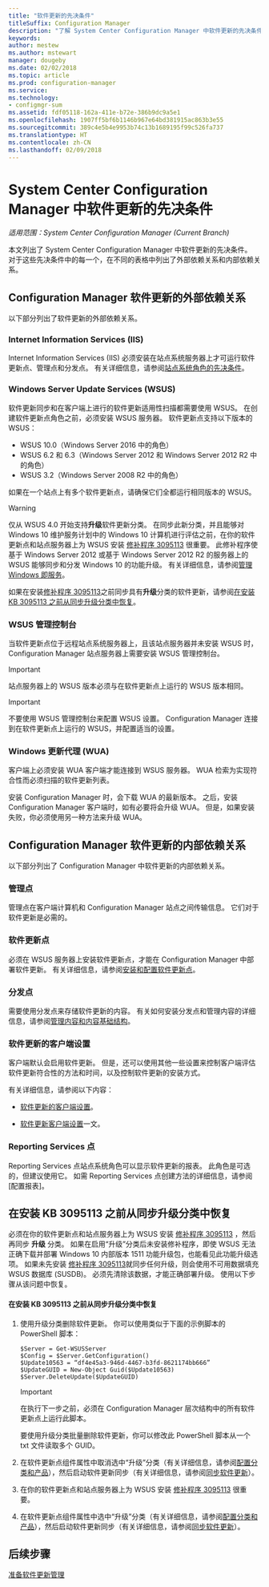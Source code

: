 ```yaml
---
title: "软件更新的先决条件"
titleSuffix: Configuration Manager
description: "了解 System Center Configuration Manager 中软件更新的先决条件。"
keywords: 
author: mestew
ms.author: mstewart
manager: dougeby
ms.date: 02/02/2018
ms.topic: article
ms.prod: configuration-manager
ms.service: 
ms.technology:
- configmgr-sum
ms.assetid: fdf05118-162a-411e-b72e-386b9dc9a5e1
ms.openlocfilehash: 1907ff5bf6b1146b967e64bd381915ac863b3e55
ms.sourcegitcommit: 389c4e5b4e9953b74c13b1689195f99c526fa737
ms.translationtype: HT
ms.contentlocale: zh-CN
ms.lasthandoff: 02/09/2018
---
```

# <a name="prerequisites-for-software-updates-in-system-center-configuration-manager"></a>System Center Configuration Manager 中软件更新的先决条件

*适用范围：System Center Configuration Manager (Current Branch)*

本文列出了 System Center Configuration Manager 中软件更新的先决条件。 对于这些先决条件中的每一个，在不同的表格中列出了外部依赖关系和内部依赖关系。  

## <a name="software-update-dependencies-external-to-configuration-manager"></a>Configuration Manager 软件更新的外部依赖关系  
 以下部分列出了软件更新的外部依赖关系。  

### <a name="internet-information-services-iis"></a>Internet Information Services (IIS)  
 Internet Information Services (IIS) 必须安装在站点系统服务器上才可运行软件更新点、管理点和分发点。 有关详细信息，请参阅[站点系统角色的先决条件](../../core/plan-design/configs/site-and-site-system-prerequisites.md)。  

### <a name="windows-server-update-services-wsus"></a>Windows Server Update Services (WSUS)  
 软件更新同步和在客户端上进行的软件更新适用性扫描都需要使用 WSUS。 在创建软件更新点角色之前，必须安装 WSUS 服务器。 软件更新点支持以下版本的 WSUS：  

-   WSUS 10.0（Windows Server 2016 中的角色）
-   WSUS 6.2 和 6.3（Windows Server 2012 和 Windows Server 2012 R2 中的角色）  
-   WSUS 3.2（Windows Server 2008 R2 中的角色）  

 如果在一个站点上有多个软件更新点，请确保它们全都运行相同版本的 WSUS。  

> [!WARNING]  
>  仅从 WSUS 4.0 开始支持**升级**软件更新分类。 在同步此新分类，并且能够对 Windows 10 维护服务计划中的 Windows 10 计算机进行评估之前，在你的软件更新点和站点服务器上为 WSUS 安装 [修补程序 3095113](https://support.microsoft.com/kb/3095113) 很重要。 此修补程序使基于 Windows Server 2012 或基于 Windows Server 2012 R2 的服务器上的 WSUS 能够同步和分发 Windows 10 的功能升级。 有关详细信息，请参阅[管理 Windows 即服务](../../osd/deploy-use/manage-windows-as-a-service.md)。  
>   
>  如果在安装[修补程序 3095113](https://support.microsoft.com/kb/3095113)之前同步具有**升级**分类的软件更新，请参阅[在安装 KB 3095113 之前从同步升级分类中恢复](#BKMK_RecoverUpgrades)。  

### <a name="wsus-administration-console"></a>WSUS 管理控制台  
 当软件更新点位于远程站点系统服务器上，且该站点服务器并未安装 WSUS 时，Configuration Manager 站点服务器上需要安装 WSUS 管理控制台。  

> [!IMPORTANT]  
>  站点服务器上的 WSUS 版本必须与在软件更新点上运行的 WSUS 版本相同。  

> [!IMPORTANT]  
>  不要使用 WSUS 管理控制台来配置 WSUS 设置。 Configuration Manager 连接到在软件更新点上运行的 WSUS，并配置适当的设置。  

### <a name="windows-update-agent-wua"></a>Windows 更新代理 (WUA)  
 客户端上必须安装 WUA 客户端才能连接到 WSUS 服务器。 WUA 检索为实现符合性而必须扫描的软件更新列表。  

 安装 Configuration Manager 时，会下载 WUA 的最新版本。 之后，安装 Configuration Manager 客户端时，如有必要将会升级 WUA。 但是，如果安装失败，你必须使用另一种方法来升级 WUA。  

## <a name="software-update-dependencies-internal-to-configuration-manager"></a>Configuration Manager 软件更新的内部依赖关系  
 以下部分列出了 Configuration Manager 中软件更新的内部依赖关系。  

### <a name="management-points"></a>管理点  
 管理点在客户端计算机和 Configuration Manager 站点之间传输信息。 它们对于软件更新是必需的。  

### <a name="software-update-point"></a>软件更新点  
 必须在 WSUS 服务器上安装软件更新点，才能在 Configuration Manager 中部署软件更新。 有关详细信息，请参阅[安装和配置软件更新点](../get-started/install-a-software-update-point.md)。

### <a name="distribution-points"></a>分发点  
 需要使用分发点来存储软件更新的内容。 有关如何安装分发点和管理内容的详细信息，请参阅[管理内容和内容基础结构](../../core/servers/deploy/configure/manage-content-and-content-infrastructure.md)。  

### <a name="client-settings-for-software-updates"></a>软件更新的客户端设置  
 客户端默认会启用软件更新。 但是，还可以使用其他一些设置来控制客户端评估软件更新符合性的方法和时间，以及控制软件更新的安装方式。  

 有关详细信息，请参阅以下内容：  

-   [软件更新的客户端设置](../get-started/manage-settings-for-software-updates.md#BKMK_ClientSettings)。   

-   [软件更新客户端设置](../../core/clients/deploy/about-client-settings.md#software-updates)一文。  

### <a name="reporting-services-point"></a>Reporting Services 点  
 Reporting Services 点站点系统角色可以显示软件更新的报表。 此角色是可选的，但建议使用它。 如需 Reporting Services 点创建方法的详细信息，请参阅[配置报表]。  

##  <a name="BKMK_RecoverUpgrades"></a> 在安装 KB 3095113 之前从同步升级分类中恢复  
 必须在你的软件更新点和站点服务器上为 WSUS 安装 [修补程序 3095113](https://support.microsoft.com/kb/3095113) ，然后再同步 **升级** 分类。 如果在启用“升级”分类后未安装修补程序，即使 WSUS 无法正确下载并部署 Windows 10 内部版本 1511 功能升级包，也能看见此功能升级选项。 如果未先安装 [修补程序 3095113](https://support.microsoft.com/kb/3095113)就同步任何升级，则会使用不可用数据填充 WSUS 数据库 (SUSDB)。 必须先清除该数据，才能正确部署升级。 使用以下步骤从该问题中恢复。  

#### <a name="to-recover-from-synchronizing-the-upgrades-classification-before-you-install-kb-3095113"></a>在安装 KB 3095113 之前从同步升级分类中恢复  

1.  使用升级分类删除软件更新。 你可以使用类似于下面的示例脚本的 PowerShell 脚本：  

    ```  
    $Server = Get-WSUSServer  
    $Config = $Server.GetConfiguration()  
    $Update10563 = “df4e45a3-946d-4467-b3fd-8621174bb666”  
    $UpdateGUID = New-Object Guid($Update10563)  
    $Server.DeleteUpdate($UpdateGUID)  
    ```  

    > [!IMPORTANT]  
    >  在执行下一步之前，必须在 Configuration Manager 层次结构中的所有软件更新点上运行此脚本。  

     要使用升级分类批量删除软件更新，你可以修改此 PowerShell 脚本从一个 txt 文件读取多个 GUID。  

2.  在软件更新点组件属性中取消选中“升级”分类（有关详细信息，请参阅[配置分类和产品](../get-started/configure-classifications-and-products.md)），然后启动软件更新同步（有关详细信息，请参阅[同步软件更新](../get-started/synchronize-software-updates.md)）。  

3.  在你的软件更新点和站点服务器上为 WSUS 安装 [修补程序 3095113](https://support.microsoft.com/kb/3095113) 很重要。  

4.  在软件更新点组件属性中选中“升级”分类（有关详细信息，请参阅[配置分类和产品](../get-started/configure-classifications-and-products.md)），然后启动软件更新同步（有关详细信息，请参阅[同步软件更新](../get-started/synchronize-software-updates.md)）。  

## <a name="next-steps"></a>后续步骤
[准备软件更新管理](../get-started/prepare-for-software-updates-management.md)
